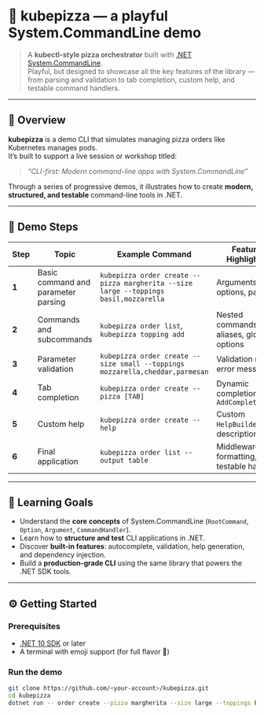 # 🍕 kubepizza — a playful System.CommandLine demo

> A **kubectl-style pizza orchestrator** built with [.NET System.CommandLine](https://learn.microsoft.com/en-us/dotnet/standard/commandline).  
> Playful, but designed to showcase all the key features of the library — from parsing and validation to tab completion, custom help, and testable command handlers.

---

## 🚀 Overview

**kubepizza** is a demo CLI that simulates managing pizza orders like Kubernetes manages pods.  
It’s built to support a live session or workshop titled:

> _“CLI-first: Modern command-line apps with System.CommandLine”_

Through a series of progressive demos, it illustrates how to create **modern, structured, and testable** command-line tools in .NET.

---

## 🧩 Demo Steps

| Step | Topic | Example Command | Features Highlighted |
|------|--------|-----------------|----------------------|
| **1** | Basic command and parameter parsing | `kubepizza order create --pizza margherita --size large --toppings basil,mozzarella` | Arguments, options, parsing |
| **2** | Commands and subcommands | `kubepizza order list`, `kubepizza topping add` | Nested commands, aliases, global options |
| **3** | Parameter validation | `kubepizza order create --size small --toppings mozzarella,cheddar,parmesan` | Validation rules, error messages |
| **4** | Tab completion | `kubepizza order create --pizza [TAB]` | Dynamic completions, `AddCompletions()` |
| **5** | Custom help | `kubepizza order create --help` | Custom `HelpBuilder`, rich descriptions |
| **6** | Final application | `kubepizza order list --output table` | Middleware, formatting, testable handlers |

---

## 🧠 Learning Goals

- Understand the **core concepts** of System.CommandLine (`RootCommand`, `Option`, `Argument`, `CommandHandler`).
- Learn how to **structure and test** CLI applications in .NET.
- Discover **built-in features**: autocomplete, validation, help generation, and dependency injection.
- Build a **production-grade CLI** using the same library that powers the .NET SDK tools.

---

## ⚙️ Getting Started

### Prerequisites
- [.NET 10 SDK](https://dotnet.microsoft.com/download) or later  
- A terminal with emoji support (for full flavor 🍕)

### Run the demo

```bash
git clone https://github.com/<your-account>/kubepizza.git
cd kubepizza
dotnet run -- order create --pizza margherita --size large --toppings basil,mozzarella
